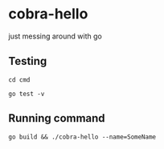 # cobra-hello
just messing around with go

## Testing
```cd cmd```

```go test -v```

## Running command
```go build && ./cobra-hello --name=SomeName```
